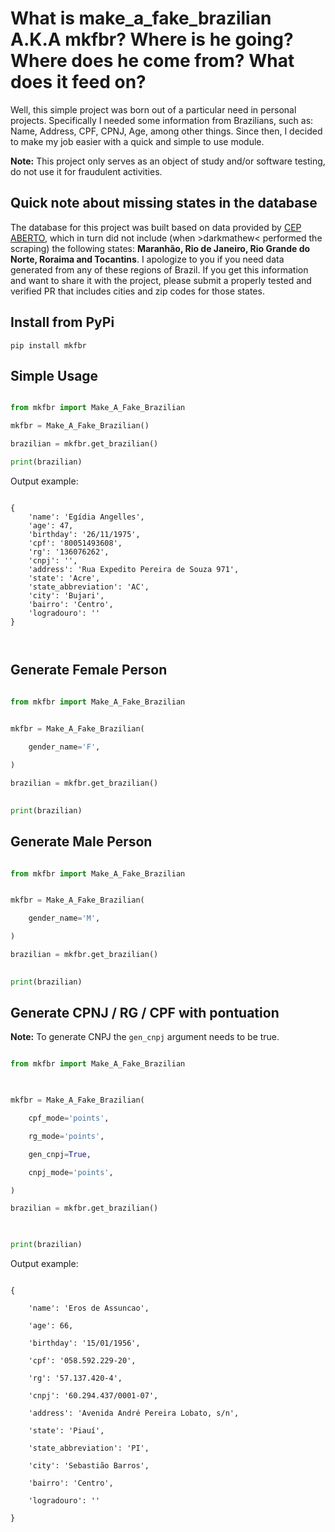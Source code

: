 
# What is make_a_fake_brazilian A.K.A mkfbr? Where is he going? Where does he come from? What does it feed on?

  
Well, this simple project was born out of a particular need in personal projects. Specifically I needed some information from Brazilians, such as: Name, Address, CPF, CPNJ, Age, among other things. Since then, I decided to make my job easier with a quick and simple to use module.

**Note:** This project only serves as an object of study and/or software testing, do not use it for fraudulent activities.

## Quick note about missing states in the database

The database for this project was built based on data provided by [CEP ABERTO](cepaberto.com), which in turn did not include (when >darkmathew< performed the scraping) the following states: **Maranhão, Rio de Janeiro, Rio Grande do Norte, Roraima and Tocantins**. I apologize to you if you need data generated from any of these regions of Brazil. If you get this information and want to share it with the project, please submit a properly tested and verified PR that includes cities and zip codes for those states.


## Install from PyPi

`pip install mkfbr`

  
## Simple Usage

```python

from mkfbr import Make_A_Fake_Brazilian

mkfbr = Make_A_Fake_Brazilian()

brazilian = mkfbr.get_brazilian()

print(brazilian)

```

Output example:

```

{
    'name': 'Egídia Angelles',
    'age': 47,
    'birthday': '26/11/1975',
    'cpf': '80051493608',
    'rg': '136076262',
    'cnpj': '',
    'address': 'Rua Expedito Pereira de Souza 971',
    'state': 'Acre',
    'state_abbreviation': 'AC',
    'city': 'Bujari',
    'bairro': 'Centro',
    'logradouro': ''
}

  

```

## Generate Female Person

```python

from mkfbr import Make_A_Fake_Brazilian

  
mkfbr = Make_A_Fake_Brazilian(

    gender_name='F',

)

brazilian = mkfbr.get_brazilian()

  
print(brazilian)

```

  

## Generate Male Person

```python

from mkfbr import Make_A_Fake_Brazilian


mkfbr = Make_A_Fake_Brazilian(

    gender_name='M',

)

brazilian = mkfbr.get_brazilian()

  
print(brazilian)

```

  

## Generate CPNJ / RG / CPF with pontuation


**Note:** To generate CNPJ the `gen_cnpj` argument needs to be true.


```python

from mkfbr import Make_A_Fake_Brazilian

  

mkfbr = Make_A_Fake_Brazilian(

    cpf_mode='points',

    rg_mode='points',

    gen_cnpj=True,

    cnpj_mode='points',

)

brazilian = mkfbr.get_brazilian()

  

print(brazilian)

```

  

Output example:

```

{

    'name': 'Eros de Assuncao',

    'age': 66,

    'birthday': '15/01/1956',

    'cpf': '058.592.229-20',

    'rg': '57.137.420-4',

    'cnpj': '60.294.437/0001-07',

    'address': 'Avenida André Pereira Lobato, s/n',

    'state': 'Piauí',

    'state_abbreviation': 'PI',

    'city': 'Sebastião Barros',

    'bairro': 'Centro',

    'logradouro': ''

}

  

```
